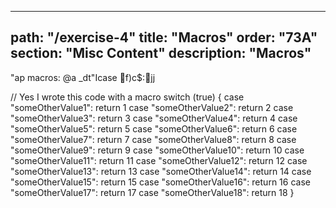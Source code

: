 
---
path: "/exercise-4"
title: "Macros"
order: "73A"
section: "Misc Content"
description: "Macros"
---

"ap
macros: @a
_dt"Icase f)c$:jj

// Yes I wrote this code with a macro
switch (true) {
case "someOtherValue1":
    return 1
case "someOtherValue2":
    return 2
case "someOtherValue3":
    return 3
case "someOtherValue4":
    return 4
case "someOtherValue5":
    return 5
case "someOtherValue6":
    return 6
case "someOtherValue7":
    return 7
case "someOtherValue8":
    return 8
case "someOtherValue9":
    return 9
case "someOtherValue10":
    return 10
case "someOtherValue11":
    return 11
case "someOtherValue12":
    return 12
case "someOtherValue13":
    return 13
case "someOtherValue14":
    return 14
case "someOtherValue15":
    return 15
case "someOtherValue16":
    return 16
case "someOtherValue17":
    return 17
case "someOtherValue18":
    return 18
}
